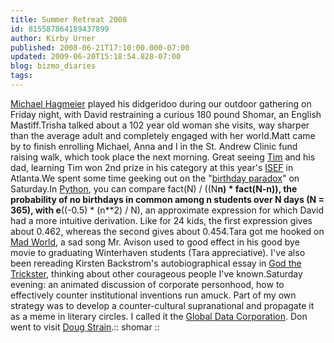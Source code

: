 ```yaml
---
title: Summer Retreat 2008
id: 815587864189437899
author: Kirby Urner
published: 2008-06-21T17:10:00.000-07:00
updated: 2009-06-20T15:18:54.828-07:00
blog: bizmo_diaries
tags: 
---
```


[](https://blogger.googleusercontent.com/img/b/R29vZ2xl/AVvXsEj_rP4p-KuZL9C0Ll-T1MPzyG-10aDJWd_sd4ExxomFi3ugDSRlSQFaWOHodpJQLzCtboEp4tQSbsfG4pT0lj8JWNXIzzj88z4UKuzez7cmsczywziwWet30Mv_qhhSPE5h82qq/s1600-h/P6200063.JPG)[Michael Hagmeier](http://www.flickr.com/photos/17157315@N00/3645084330/) played his didgeridoo during our outdoor gathering on Friday night, with David restraining a curious 180 pound Shomar, an English Mastiff.Trisha talked about a 102 year old woman she visits, way sharper than the average adult and completely engaged with her world.Matt came by to finish enrolling Michael, Anna and I in the St. Andrew Clinic fund raising walk, which took place the next morning.  Great seeing [Tim](http://worldgame.blogspot.com/2005/08/el-fish.html) and his dad, learning Tim won 2nd prize in his category at this year's [ISEF](http://controlroom.blogspot.com/2005/04/judging-science.html) in Atlanta.We spent some time geeking out on the "[birthday paradox](http://en.wikipedia.org/wiki/Birthday_paradox)" on Saturday.In [Python](http://www.python.org/), you can compare fact(N) / ((N**n) * fact(N-n)), the probability of no birthdays in common among n students over N days (N = 365), with e**((-0.5) * (n**2) / N), an approximate expression for which David had a more intuitive derivation.  Like for 24 kids, the first expression gives about 0.462, whereas the second gives about 0.454.Tara got me hooked on [Mad World](http://www.youtube.com/watch?v=4N3N1MlvVc4), a sad song Mr. Avison used to good effect in his good bye movie to graduating Winterhaven students (Tara appreciative).  I've also been rereading Kirsten Backstrom's autobiographical essay in [God the Trickster](http://www.quakerbooks.org/god_the_trickster.php), thinking about other courageous people I've known.Saturday evening:  an animated discussion of corporate personhood, how to effectively counter institutional inventions run amuck.  Part of my own strategy was to develop a counter-cultural supranational and propagate it as a meme in literary circles.  I called it the [Global Data Corporation](http://worldgame.blogspot.com/search?q=%22global+data+corporation%22).  Don went to visit [Doug Strain](http://controlroom.blogspot.com/2006/11/wanderers-20061128.html).[](https://blogger.googleusercontent.com/img/b/R29vZ2xl/AVvXsEitT0N_nywW00O2QMR6sl5R71rkbeSu2UfJYB36QExkKyb7en3yJCJqb0BSzZMZdwuQbh4Yna8tN3fYDF5zGBShZJestxT5BygLfUZmD9EOIDIrqXRXv4fijwSo4yhlrAUP547S/s1600-h/P6200075.JPG):: shomar ::